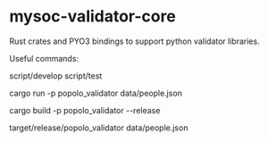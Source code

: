 # mysoc-validator-core

Rust crates and PYO3 bindings to support python validator libraries.


Useful commands:

script/develop
script/test

cargo run -p popolo_validator data/people.json

cargo build -p popolo_validator --release

target/release/popolo_validator data/people.json
